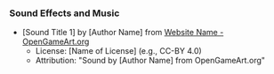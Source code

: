 ### Sound Effects and Music
- [Sound Title 1] by [Author Name] from [Website Name - OpenGameArt.org](https://opengameart.org) 
  - License: [Name of License] (e.g., CC-BY 4.0)
  - Attribution: "Sound by [Author Name] from OpenGameArt.org"
